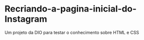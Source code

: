 # Recriando-a-pagina-inicial-do-Instagram
Um projeto da DIO para testar o conhecimento sobre HTML e CSS
